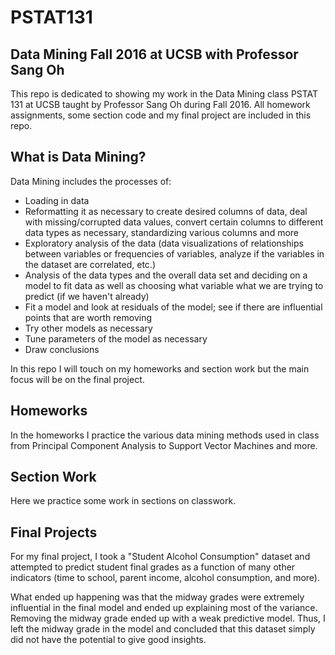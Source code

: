 # PSTAT131
## Data Mining Fall 2016 at UCSB with Professor Sang Oh
This repo is dedicated to showing my work in the Data Mining class PSTAT 131 at UCSB taught by Professor Sang Oh during Fall 2016. All homework assignments, some section code and my final project are included in this repo.
## What is Data Mining?
Data Mining includes the processes of:

 * Loading in data
 * Reformatting it as necessary to create desired columns of data, deal with missing/corrupted data values, convert certain columns to different data types as necessary, standardizing various columns and more
 * Exploratory analysis of the data (data visualizations of relationships between variables or frequencies of variables, analyze if the variables in the dataset are correlated, etc.)
 * Analysis of the data types and the overall data set and deciding on a model to fit data as well as choosing what variable what we are trying to predict (if we haven't already)
 * Fit a model and look at residuals of the model; see if there are influential points that are worth removing
 * Try other models as necessary
 * Tune parameters of the model as necessary
 * Draw conclusions

In this repo I will touch on my homeworks and section work but the main focus will be on the final project.

## Homeworks

In the homeworks I practice the various data mining methods used in class from Principal Component Analysis to Support Vector Machines and more.

## Section Work

Here we practice some work in sections on classwork.

## Final Projects

For my final project, I took a "Student Alcohol Consumption" dataset and attempted to predict student final grades as a function of many other indicators (time to school, parent income, alcohol consumption, and more). 

What ended up happening was that the midway grades were extremely influential in the final model and ended up explaining most of the variance. Removing the midway grade ended up with a weak predictive model. Thus, I left the midway grade in the model and concluded that this dataset simply did not have the potential to give good insights.

